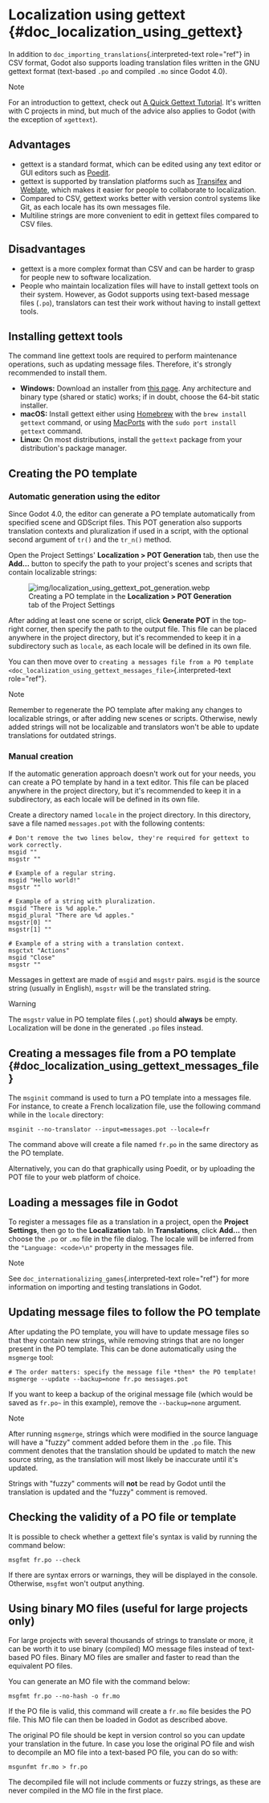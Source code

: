 # Localization using gettext {#doc_localization_using_gettext}

In addition to `doc_importing_translations`{.interpreted-text
role="ref"} in CSV format, Godot also supports loading translation files
written in the GNU gettext format (text-based `.po` and compiled `.mo`
since Godot 4.0).

> [!NOTE]
> For an introduction to gettext, check out [A Quick Gettext
> Tutorial](https://www.labri.fr/perso/fleury/posts/programming/a-quick-gettext-tutorial.html).
> It\'s written with C projects in mind, but much of the advice also
> applies to Godot (with the exception of `xgettext`).

## Advantages

- gettext is a standard format, which can be edited using any text
  editor or GUI editors such as [Poedit](https://poedit.net/).
- gettext is supported by translation platforms such as
  [Transifex](https://www.transifex.com/) and
  [Weblate](https://weblate.org/), which makes it easier for people to
  collaborate to localization.
- Compared to CSV, gettext works better with version control systems
  like Git, as each locale has its own messages file.
- Multiline strings are more convenient to edit in gettext files
  compared to CSV files.

## Disadvantages

- gettext is a more complex format than CSV and can be harder to grasp
  for people new to software localization.
- People who maintain localization files will have to install gettext
  tools on their system. However, as Godot supports using text-based
  message files (`.po`), translators can test their work without having
  to install gettext tools.

## Installing gettext tools

The command line gettext tools are required to perform maintenance
operations, such as updating message files. Therefore, it\'s strongly
recommended to install them.

- **Windows:** Download an installer from [this
  page](https://mlocati.github.io/articles/gettext-iconv-windows.html).
  Any architecture and binary type (shared or static) works; if in
  doubt, choose the 64-bit static installer.
- **macOS:** Install gettext either using [Homebrew](https://brew.sh/)
  with the `brew install gettext` command, or using
  [MacPorts](https://www.macports.org/) with the
  `sudo port install gettext` command.
- **Linux:** On most distributions, install the `gettext` package from
  your distribution\'s package manager.

## Creating the PO template

### Automatic generation using the editor

Since Godot 4.0, the editor can generate a PO template automatically
from specified scene and GDScript files. This POT generation also
supports translation contexts and pluralization if used in a script,
with the optional second argument of `tr()` and the `tr_n()` method.

Open the Project Settings\' **Localization \> POT Generation** tab, then
use the **Add...** button to specify the path to your project\'s scenes
and scripts that contain localizable strings:

<figure class="align-center">
<img src="img/localization_using_gettext_pot_generation.webp"
alt="img/localization_using_gettext_pot_generation.webp" />
<figcaption>Creating a PO template in the <strong>Localization &gt; POT
Generation</strong> tab of the Project Settings</figcaption>
</figure>

After adding at least one scene or script, click **Generate POT** in the
top-right corner, then specify the path to the output file. This file
can be placed anywhere in the project directory, but it\'s recommended
to keep it in a subdirectory such as `locale`, as each locale will be
defined in its own file.

You can then move over to
`creating a messages file from a PO template <doc_localization_using_gettext_messages_file>`{.interpreted-text
role="ref"}.

> [!NOTE]
> Remember to regenerate the PO template after making any changes to
> localizable strings, or after adding new scenes or scripts. Otherwise,
> newly added strings will not be localizable and translators won\'t be
> able to update translations for outdated strings.

### Manual creation

If the automatic generation approach doesn\'t work out for your needs,
you can create a PO template by hand in a text editor. This file can be
placed anywhere in the project directory, but it\'s recommended to keep
it in a subdirectory, as each locale will be defined in its own file.

Create a directory named `locale` in the project directory. In this
directory, save a file named `messages.pot` with the following contents:

    # Don't remove the two lines below, they're required for gettext to work correctly.
    msgid ""
    msgstr ""

    # Example of a regular string.
    msgid "Hello world!"
    msgstr ""

    # Example of a string with pluralization.
    msgid "There is %d apple."
    msgid_plural "There are %d apples."
    msgstr[0] ""
    msgstr[1] ""

    # Example of a string with a translation context.
    msgctxt "Actions"
    msgid "Close"
    msgstr ""

Messages in gettext are made of `msgid` and `msgstr` pairs. `msgid` is
the source string (usually in English), `msgstr` will be the translated
string.

> [!WARNING]
> The `msgstr` value in PO template files (`.pot`) should **always** be
> empty. Localization will be done in the generated `.po` files instead.

## Creating a messages file from a PO template {#doc_localization_using_gettext_messages_file}

The `msginit` command is used to turn a PO template into a messages
file. For instance, to create a French localization file, use the
following command while in the `locale` directory:

``` shell
msginit --no-translator --input=messages.pot --locale=fr
```

The command above will create a file named `fr.po` in the same directory
as the PO template.

Alternatively, you can do that graphically using Poedit, or by uploading
the POT file to your web platform of choice.

## Loading a messages file in Godot

To register a messages file as a translation in a project, open the
**Project Settings**, then go to the **Localization** tab. In
**Translations**, click **Add...** then choose the `.po` or `.mo` file
in the file dialog. The locale will be inferred from the
`"Language: <code>\n"` property in the messages file.

> [!NOTE]
> See `doc_internationalizing_games`{.interpreted-text role="ref"} for
> more information on importing and testing translations in Godot.

## Updating message files to follow the PO template

After updating the PO template, you will have to update message files so
that they contain new strings, while removing strings that are no longer
present in the PO template. This can be done automatically using the
`msgmerge` tool:

``` shell
# The order matters: specify the message file *then* the PO template!
msgmerge --update --backup=none fr.po messages.pot
```

If you want to keep a backup of the original message file (which would
be saved as `fr.po~` in this example), remove the `--backup=none`
argument.

> [!NOTE]
> After running `msgmerge`, strings which were modified in the source
> language will have a \"fuzzy\" comment added before them in the `.po`
> file. This comment denotes that the translation should be updated to
> match the new source string, as the translation will most likely be
> inaccurate until it\'s updated.
>
> Strings with \"fuzzy\" comments will **not** be read by Godot until
> the translation is updated and the \"fuzzy\" comment is removed.

## Checking the validity of a PO file or template

It is possible to check whether a gettext file\'s syntax is valid by
running the command below:

``` shell
msgfmt fr.po --check
```

If there are syntax errors or warnings, they will be displayed in the
console. Otherwise, `msgfmt` won\'t output anything.

## Using binary MO files (useful for large projects only)

For large projects with several thousands of strings to translate or
more, it can be worth it to use binary (compiled) MO message files
instead of text-based PO files. Binary MO files are smaller and faster
to read than the equivalent PO files.

You can generate an MO file with the command below:

``` shell
msgfmt fr.po --no-hash -o fr.mo
```

If the PO file is valid, this command will create a `fr.mo` file besides
the PO file. This MO file can then be loaded in Godot as described
above.

The original PO file should be kept in version control so you can update
your translation in the future. In case you lose the original PO file
and wish to decompile an MO file into a text-based PO file, you can do
so with:

``` shell
msgunfmt fr.mo > fr.po
```

The decompiled file will not include comments or fuzzy strings, as these
are never compiled in the MO file in the first place.
